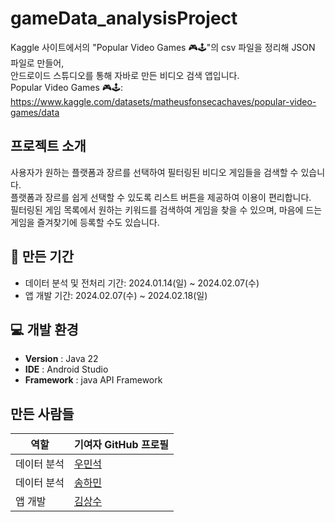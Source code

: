 # gameData_analysisProject
Kaggle 사이트에서의 "Popular Video Games 🎮🕹️"의 csv 파일을 정리해 JSON 파일로 만들어, </br>
안드로이드 스튜디오를 통해 자바로 만든 비디오 검색 앱입니다. <br/>
Popular Video Games 🎮🕹️: https://www.kaggle.com/datasets/matheusfonsecachaves/popular-video-games/data

##  프로젝트 소개
사용자가 원하는 플랫폼과 장르를 선택하여 필터링된 비디오 게임들을 검색할 수 있습니다.<br>
플랫폼과 장르를 쉽게 선택할 수 있도록 리스트 버튼을 제공하여 이용이 편리합니다.<br>
필터링된 게임 목록에서 원하는 키워드를 검색하여 게임을 찾을 수 있으며, 마음에 드는 게임을 즐겨찾기에 등록할 수도 있습니다.

## 📅 만든 기간
- 데이터 분석 및 전처리 기간: 2024.01.14(일) ~ 2024.02.07(수)<br>
- 앱 개발 기간: 2024.02.07(수) ~ 2024.02.18(일)

## 💻 개발 환경
- **Version** : Java 22
- **IDE** : Android Studio
- **Framework** : java API Framework

## 만든 사람들
| 역할      | 기여자 GitHub 프로필 |
|-----------|----------------------|
| 데이터 분석 | [우민석](https://github.com/mindoll1101) |
| 데이터 분석 | [송하민](https://github.com/Songhamin01) |
| 앱 개발   | [김상수](https://github.com/raminkim) |
